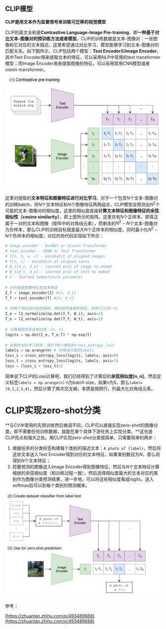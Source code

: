 ## CLIP模型
**CLIP是用文本作为监督信号来训练可迁移的视觉模型**

CLIP的英文全称是**Contrastive Language-Image Pre-training**，即**一种基于对比文本-图像对的预训练方法或者模型**。CLIP的训练数据是文本-图像对：一张图像和它对应的文本描述，这里希望通过对比学习，模型能够学习到文本-图像对的匹配关系。如下图所示，CLIP包括两个模型：**Text Encoder**和**Image Encoder**，其中Text Encoder用来提取文本的特征，可以采用NLP中常用的text transformer模型；而Image Encoder用来提取图像的特征，可以采用常用CNN模型或者vision-transformer。  

![img](./assets/clip-pipeline.png)  

这里对提取的**文本特征和图像特征进行对比学习**。对于一个包含$N$个文本-图像对的训练batch，将$N$个文本特征和$N$个图像特征两两组合，CLIP模型会预测出$N^2$个可能的文本-图像对的相似度，这里的相似度直接**计算文本特征和图像特征的余弦相似性（cosine similarity）**，即上图所示的矩阵。这里共有$N$个正样本，即真正属于一对的文本和图像（矩阵中的对角线元素），而剩余的$N^2-N$个文本-图像对为负样本，那么CLIP的训练目标就是最大$N$个正样本的相似度，同时最小化$N^2-N$个负样本的相似度，对应的伪代码实现如下所示：
```Python
# image_encoder - ResNet or Vision Transformer
# text_encoder - CBOW or Text Transformer
# I[n, h, w, c] - minibatch of aligned images
# T[n, l] - minibatch of aligned texts
# W_i[d_i, d_e] - learned proj of image to embed
# W_t[d_t, d_e] - learned proj of text to embed
# t - learned temperature parameter

# 分别提取图像特征和文本特征
I_f = image_encoder(I) #[n, d_i]
T_f = text_encoder(T) #[n, d_t]

# 对两个特征进行线性投射，得到相同维度的特征，并进行l2归一化
I_e = l2_normalize(np.dot(I_f, W_i), axis=1)
T_e = l2_normalize(np.dot(T_f, W_t), axis=1)

# 计算缩放的余弦相似度：[n, n]
logits = np.dot(I_e, T_e.T) * np.exp(t)

# 对称的对比学习损失：等价于N个类别的cross_entropy_loss
labels = np.arange(n) # 对角线元素的labels
loss_i = cross_entropy_loss(logits, labels, axis=0)
loss_t = cross_entropy_loss(logits, labels, axis=1)
loss = (loss_i + loss_t)/2
```
简单说下CLIP的Loss计算吧，我们已经得到了计算后的**余弦相似度[n, n]**，然后定义标签`labels = np.arange(n)` n为batch size，如果n为5，那么`label=[0,1,2,3,4]`，然后计算了两次交叉熵，本质是按照行，列最大化对角线元素。

# CLIP实现zero-shot分类

**与CV中常用的先预训练然后微调不同，CLIP可以直接实现zero-shot的图像分类，即不需要任何训练数据，就能在某个具体下游任务上实现分类，**这也是CLIP亮点和强大之处。用CLIP实现zero-shot分类很简单，只需要简单的两步：

1. 根据任务的分类标签构建每个类别的描述文本：`A photo of {label}`，然后将这些文本送入Text Encoder得到对应的文本特征，如果类别数目为$N$，那么将得到$N$个文本特征；
2. 将要预测的图像送入Image Encoder得到图像特征，然后与$N$个文本特征计算缩放的余弦相似度（和训练过程一致），然后选择相似度最大的文本对应的类别作为图像分类预测结果，进一步地，可以将这些相似度看成logits，送入softmax后可以到每个类别的预测概率。

![img](./assets/clip-zero-shot.png)  



参考：

[https://zhuanlan.zhihu.com/p/493489688](https://zhuanlan.zhihu.com/p/493489688)